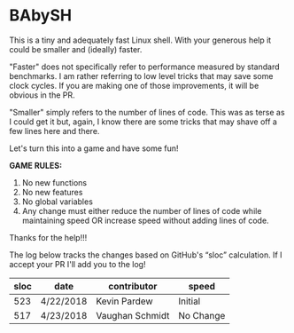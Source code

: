 # BAbySH
This is a tiny and adequately fast Linux shell. With your generous help it could be smaller and (ideally) faster.

"Faster" does not specifically refer to performance measured by standard benchmarks. I am rather referring to low level tricks that may save some clock cycles. If you are making one of those improvements, it will be obvious in the PR.

"Smaller" simply refers to the number of lines of code. This was as terse as I could get it but, again, I know there are some tricks that may shave off a few lines here and there.


Let's turn this into a game and have some fun!


**GAME RULES:**
1) No new functions
2) No new features
3) No global variables
3) Any change must either reduce the number of lines of code while maintaining speed OR increase speed without adding lines of code.


Thanks for the help!!!


The log below tracks the changes based on GitHub's “sloc” calculation. If I accept your PR I'll add you to the log!

sloc | date | contributor | speed
---- | ---- | ----------- | -----
523 | 4/22/2018 | Kevin Pardew | Initial
517 | 4/23/2018 | Vaughan Schmidt | No Change

